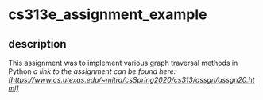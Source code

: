 # cs313e_assignment_example

## description
This assignment was to implement various graph traversal methods in Python 
*a link to the assignment can be found here: [https://www.cs.utexas.edu/~mitra/csSpring2020/cs313/assgn/assgn20.html]*
